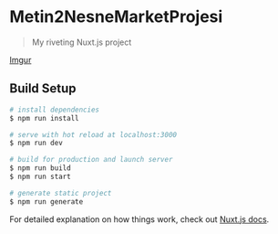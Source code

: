 # Metin2NesneMarketProjesi

> My riveting Nuxt.js project


[Imgur](https://i.imgur.com/YEtpzRD.gifv)





## Build Setup

``` bash
# install dependencies
$ npm run install

# serve with hot reload at localhost:3000
$ npm run dev

# build for production and launch server
$ npm run build
$ npm run start

# generate static project
$ npm run generate
```

For detailed explanation on how things work, check out [Nuxt.js docs](https://nuxtjs.org).
